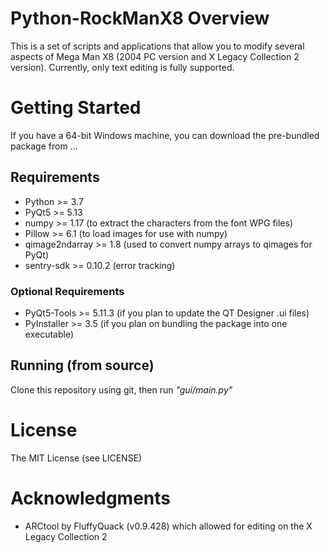 # Python-RockManX8 Overview
This is a set of scripts and applications that allow you to modify several aspects of Mega Man X8 (2004 PC version and X Legacy Collection 2 version). Currently, only text editing is fully supported.

# Getting Started
If you have a 64-bit Windows machine, you can download the pre-bundled package from ...

## Requirements
* Python >= 3.7
* PyQt5 >= 5.13
* numpy >= 1.17 (to extract the characters from the font WPG files)
* Pillow >= 6.1 (to load images for use with numpy)
* qimage2ndarray >= 1.8 (used to convert numpy arrays to qimages for PyQt)
* sentry-sdk >= 0.10.2 (error tracking)

### Optional Requirements
* PyQt5-Tools >= 5.11.3 (if you plan to update the QT Designer .ui files)
* PyInstaller >= 3.5 (if you plan on bundling the package into one executable)

## Running (from source)
Clone this repository using git, then run *"gui/main.py"*

# License
The MIT License (see LICENSE)

# Acknowledgments
* ARCtool by FluffyQuack (v0.9.428) which allowed for editing on the X Legacy Collection 2